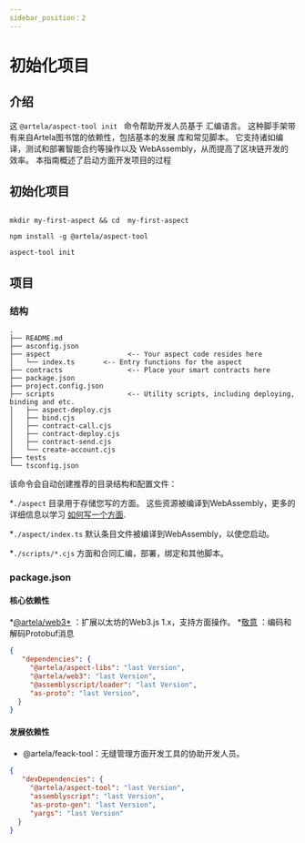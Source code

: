 ```yaml
---
sidebar_position：2
---
```


# 初始化项目

## 介绍

这 `@artela/aspect-tool init ` 命令帮助开发人员基于
汇编语言。 这种脚手架带有来自Artela图书馆的依赖性，包括基本的发展
库和常见脚本。 它支持诸如编译，测试和部署智能合约等操作以及
WebAssembly，从而提高了区块链开发的效率。
本指南概述了启动方面开发项目的过程


## 初始化项目

```shell

mkdir my-first-aspect && cd  my-first-aspect

npm install -g @artela/aspect-tool

aspect-tool init
```

## 项目

### 结构

```shell
.
├── README.md
├── asconfig.json
├── aspect                   <-- Your aspect code resides here
│   └── index.ts       <-- Entry functions for the aspect
├── contracts                <-- Place your smart contracts here
├── package.json
├── project.config.json
├── scripts                  <-- Utility scripts, including deploying, binding and etc.
│   ├── aspect-deploy.cjs
│   ├── bind.cjs
│   ├── contract-call.cjs
│   ├── contract-deploy.cjs
│   ├── contract-send.cjs
│   └── create-account.cjs
├── tests
└── tsconfig.json

```

该命令会自动创建推荐的目录结构和配置文件：

*`./aspect` 目录用于存储您写的方面。 这些资源被编译到WebAssembly，更多的详细信息以学习 [如何写一个方面](/develop/reference/aspect-lib/aspect-structure).

*`./aspect/index.ts` 默认条目文件被编译到WebAssembly，以使您启动。

*`./scripts/*.cjs` 方面和合同汇编，部署，绑定和其他脚本。

### package.json

#### 核心依赖性

*[@artela/web3*](/develop/client/artela-web3.js) ：扩展以太坊的Web3.js 1.x，支持方面操作。
*[敬意](https://github.com/piotr-oles/as-proto) ：编码和解码Protobuf消息

```json
{
   "dependencies": {
     "@artela/aspect-libs": "last Version",
     "@artela/web3": "last Version",
     "@assemblyscript/loader": "last Version",
     "as-proto": "last Version",
  }
}
```

#### 发展依赖性

* @artela/feack-tool：无缝管理方面开发工具的协助开发人员。

```json
{
   "devDependencies": {
     "@artela/aspect-tool": "last Version",
     "assemblyscript": "last Version",
     "as-proto-gen": "last Version",
     "yargs": "last Version" 
  }
}
```